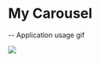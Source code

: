 # My Carousel
-- Application usage gif

![](https://github.com/Suleymanyldrm/My-Carousel/blob/master/assets/images/Carousel.gif)
